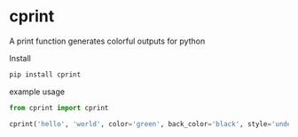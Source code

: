 # cprint
A print function generates colorful outputs for python 

Install
```bash
pip install cprint
```

example usage
```Python
from cprint import cprint

cprint('hello', 'world', color='green', back_color='black', style='underline', end='!')
```
